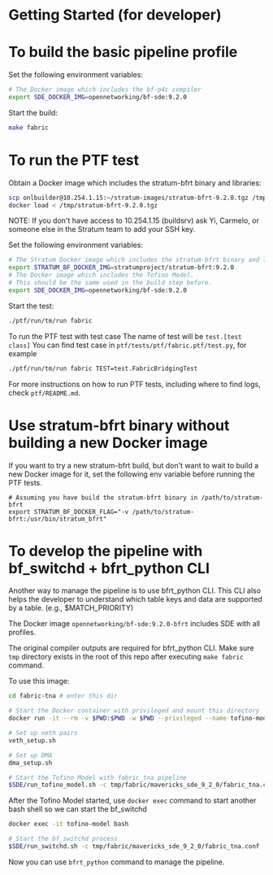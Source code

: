 <!-- Copyright 2020-present Open Networking Foundation -->
<!-- SPDX-License-Identifier: Apache-2.0 -->

Getting Started (for developer)
====

# To build the basic pipeline profile

Set the following environment variables:

```bash
# The Docker image which includes the bf-p4c compiler
export SDE_DOCKER_IMG=opennetworking/bf-sde:9.2.0
```

Start the build:

```bash
make fabric
```

# To run the PTF test

Obtain a Docker image which includes the stratum-bfrt binary and libraries:

```bash
scp onlbuilder@10.254.1.15:~/stratum-images/stratum-bfrt-9.2.0.tgz /tmp
docker load < /tmp/stratum-bfrt-9.2.0.tgz
```

NOTE: If you don't have access to 10.254.1.15 (buildsrv) ask Yi, Carmelo, or someone else in the Stratum team to add your SSH key.

Set the following environment variables:

```bash
# The Stratum Docker image which includes the stratum-bfrt binary and libraries
export STRATUM_BF_DOCKER_IMG=stratumproject/stratum-bfrt:9.2.0
# The Docker image which includes the Tofino Model.
# This should be the same used in the build step before.
export SDE_DOCKER_IMG=opennetworking/bf-sde:9.2.0
```

Start the test:

```bash
./ptf/run/tm/run fabric
```

To run the PTF test with test case
The name of test will be `test.[test class]`
You can find test case in `ptf/tests/ptf/fabric.ptf/test.py`, for example

```bash
./ptf/run/tm/run fabric TEST=test.FabricBridgingTest
```

For more instructions on how to run PTF tests, including where to
find logs, check `ptf/README.md`.

# Use stratum-bfrt binary without building a new Docker image

If you want to try a new stratum-bfrt build, but don't want to wait to build
a new Docker image for it, set the following env variable before running the PTF tests.

```
# Assuming you have build the stratum-bfrt binary in /path/to/stratum-bfrt
export STRATUM_BF_DOCKER_FLAG="-v /path/to/stratum-bfrt:/usr/bin/stratum_bfrt"
```

# To develop the pipeline with bf_switchd + bfrt_python CLI

Another way to manage the pipeline is to use bfrt_python CLI. This CLI also helps the developer to understand which table keys and data are supported by a table. (e.g., $MATCH_PRIORITY)

The Docker image `opennetworking/bf-sde:9.2.0-bfrt` includes SDE with all profiles.

The original compiler outputs are required for bfrt_python CLI.
Make sure `tmp` directory exists in the root of this repo after executing `make fabric` command.

To use this image:

```bash
cd fabric-tna # enter this dir

# Start the Docker container with privileged and mount this directory
docker run -it --rm -v $PWD:$PWD -w $PWD --privileged --name tofino-model opennetworking/bf-sde:9.2.0-bfrt

# Set up veth pairs
veth_setup.sh

# Set up DMA
dma_setup.sh

# Start the Tofino Model with fabric_tna pipeline
$SDE/run_tofino_model.sh -c tmp/fabric/mavericks_sde_9_2_0/fabric_tna.conf -p fabric_tna
```

After the Tofino Model started, use `docker exec` command to start another bash shell so we can start the bf_switchd

```bash
docker exec -it tofino-model bash

# Start the bf_switchd process
$SDE/run_switchd.sh -c tmp/fabric/mavericks_sde_9_2_0/fabric_tna.conf
```

Now you can use `bfrt_python` command to manage the pipeline.
